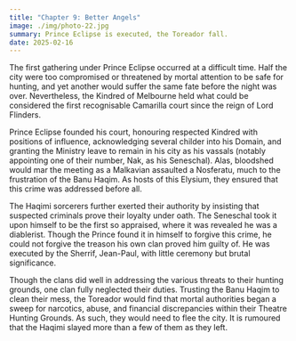 ```yaml
---
title: "Chapter 9: Better Angels"
image: ./img/photo-22.jpg
summary: Prince Eclipse is executed, the Toreador fall.
date: 2025-02-16
---
```


The first gathering under Prince Eclipse occurred at a difficult time. Half the city were too
compromised or threatened by mortal attention to be safe for hunting, and yet another would
suffer the same fate before the night was over. Nevertheless, the Kindred of Melbourne
held what could be considered the first recognisable Camarilla court since the reign of Lord
Flinders.

Prince Eclipse founded his court, honouring respected Kindred with positions of influence,
acknowledging several childer into his Domain, and granting the Ministry leave to remain
in his city as his vassals (notably appointing one of their number, Nak, as his Seneschal).
Alas, bloodshed would mar the meeting as a Malkavian assaulted a Nosferatu, much to the
frustration of the Banu Haqim. As hosts of this Elysium, they ensured that this crime was
addressed before all.

The Haqimi sorcerers further exerted their authority by insisting that suspected criminals prove
their loyalty under oath. The Seneschal took it upon himself to be the first so appraised, where
it was revealed he was a diablerist. Though the Prince found it in himself to forgive this crime,
he could not forgive the treason his own clan proved him guilty of. He was executed by the
Sherrif, Jean-Paul, with little ceremony but brutal significance.

Though the clans did well in addressing the various threats to their hunting grounds, one clan
fully neglected their duties. Trusting the Banu Haqim to clean their mess, the Toreador would
find that mortal authorities began a sweep for narcotics, abuse, and financial discrepancies
within their Theatre Hunting Grounds. As such, they would need to flee the city.
It is rumoured that the Haqimi slayed more than a few of them as they left.